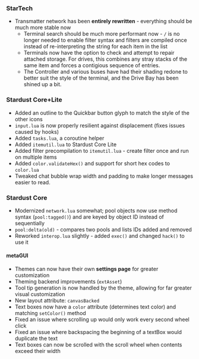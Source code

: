 ### StarTech
- Transmatter network has been **entirely rewritten** - everything should be much more stable now
  - Terminal search should be much more performant now - `/` is no longer needed to enable filter syntax and filters are compiled once instead of re-interpreting the string for each item in the list
  - Terminals now have the option to check and attempt to repair attached storage. For drives, this combines any stray stacks of the same item and forces a contigious sequence of entries.
  - The Controller and various buses have had their shading redone to better suit the style of the terminal, and the Drive Bay has been shined up a bit.

### Stardust Core+Lite
- Added an outline to the Quickbar button glyph to match the style of the other icons
- `input.lua` is now properly resilient against displacement (fixes issues caused by hooks)
- Added `tasks.lua`, a coroutine helper
- Added `itemutil.lua` to Stardust Core Lite
- Added filter precompilation to `itemutil.lua` - create filter once and run on multiple items
- Added `color.validateHex()` and support for short hex codes to `color.lua`
- Tweaked chat bubble wrap width and padding to make longer messages easier to read.

### Stardust Core
- Modernized `network.lua` somewhat; pool objects now use method syntax (`pool:tagged()`) and are keyed by object ID instead of sequentially
- `pool:delta(old)` - compares two pools and lists IDs added and removed
- Reworked `interop.lua` slightly - added `exec()` and changed `hack()` to use it

#### metaGUI
- Themes can now have their own **settings page** for greater customization
- Theming backend improvements (`extAsset`)
- Tool tip generation is now handled by the theme, allowing for far greater visual customization
- New layout attribute: `canvasBacked`
- Text boxes now have a `color` attribute (determines text color) and matching `setColor()` method
- Fixed an issue where scrolling up would only work every second wheel click
- Fixed an issue where backspacing the beginning of a textBox would duplicate the text
- Text boxes can now be scrolled with the scroll wheel when contents exceed their width
